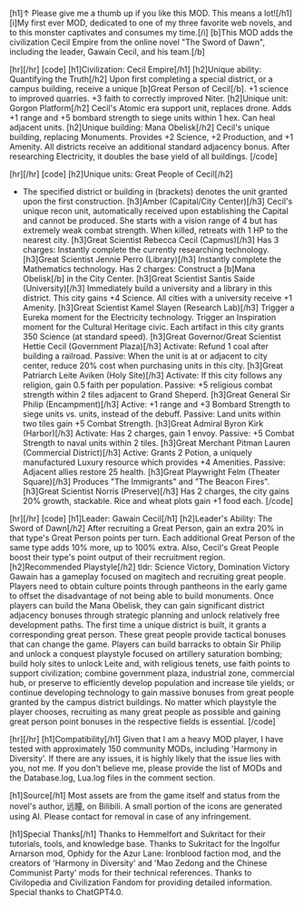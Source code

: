 [h1]↑ Please give me a thumb up if you like this MOD. This means a lot![/h1]
[i]My first ever MOD, dedicated to one of my three favorite web novels, and to this monster captivates and consumes my time.[/i]
[b]This MOD adds the civilization Cecil Empire from the online novel "The Sword of Dawn", including the leader, Gawain Cecil, and his team.[/b]

[hr][/hr]
[code]
[h1]Civilization: Cecil Empire[/h1]
[h2]Unique ability: Quantifying the Truth[/h2]
Upon first completing a special district, or a campus building, receive a unique [b]Great Person of Cecil[/b].
+1 science to improved quarries.
+3 faith to correctly improved Niter.
[h2]Unique unit: Gorgon Platform[/h2]
Cecil's Atomic era support unit, replaces drone. Adds +1 range and +5 bombard strength to siege units within 1 hex. Can heal adjacent units.
[h2]Unique building: Mana Obelisk[/h2]
Cecil's unique building, replacing Monuments. Provides +2 Science, +2 Production, and +1 Amenity. All districts receive an additional standard adjacency bonus. After researching Electricity, it doubles the base yield of all buildings.
[/code]

[hr][/hr]
[code]
[h2]Unique units: Great People of Cecil[/h2]
* The specified district or building in (brackets) denotes the unit granted upon the first construction.
[h3]Amber (Capital/City Center)[/h3]
Cecil's unique recon unit, automatically received upon establishing the Capital and cannot be produced. She starts with a vision range of 4 but has extremely weak combat strength. When killed, retreats with 1 HP to the nearest city.
[h3]Great Scientist Rebecca Cecil (Capmus)[/h3]
Has 3 charges: Instantly complete the currently researching technology.
[h3]Great Scientist Jennie Perro (Library)[/h3]
Instantly complete the Mathematics technology. Has 2 charges: Construct a [b]Mana Obelisk[/b] in the City Center.
[h3]Great Scientist Santis Saide (University)[/h3]
Immediately build a university and a library in this district. This city gains +4 Science. All cities with a university receive +1 Amenity.
[h3]Great Scientist Kamel Slayen (Research Lab)[/h3]
Trigger a Eureka moment for the Electricity technology. Trigger an Inspiration moment for the Cultural Heritage civic. Each artifact in this city grants 350 Science (at standard speed).
[h3]Great Governor/Great Scientist Hettie Cecil (Government Plaza)[/h3]
Activate: Refund 1 coal after building a railroad.
Passive: When the unit is at or adjacent to city center, reduce 20% cost when purchasing units in this city.
[h3]Great Patriarch Leite Aviken (Holy Site)[/h3]
Activate: If this city follows any religion, gain 0.5 faith per population.
Passive: +5 religious combat strength within 2 tiles adjacent to Grand Sheperd.
[h3]Great General Sir Philip (Encampment)[/h3]
Active: +1 range and +3 Bombard Strength to siege units vs. units, instead of the debuff.
Passive: Land units within two tiles gain +5 Combat Strength.
[h3]Great Admiral Byron Kirk (Harbor)[/h3]
Activate: Has 2 charges, gain 1 envoy.
Passive: +5 Combat Strength to naval units within 2 tiles.
[h3]Great Merchant Pitman Lauren (Commercial District)[/h3]
Active: Grants 2 Potion, a uniquely manufactured Luxury resource which provides +4 Amenities.
Passive: Adjacent allies restore 25 health.
[h3]Great Playwright Felm (Theater Square)[/h3]
Produces "The Immigrants" and "The Beacon Fires".
[h3]Great Scientist Norris (Preserve)[/h3]
Has 2 charges, the city gains 20% growth, stackable. Rice and wheat plots gain +1 food each.
[/code]

[hr][/hr]
[code]
[h1]Leader: Gawain Cecil[/h1]
[h2]Leader's Ability: The Sword of Dawn[/h2]
After recruiting a Great Person, gain an extra 20% in that type's Great Person points per turn. Each additional Great Person of the same type adds 10% more, up to 100% extra. Also, Cecil's Great People boost their type's point output of their recruitment region.
[h2]Recommended Playstyle[/h2]
tldr: Science Victory, Domination Victory
Gawain has a gameplay focused on magitech and recruiting great people. Players need to obtain culture points through pantheons in the early game to offset the disadvantage of not being able to build monuments. Once players can build the Mana Obelisk, they can gain significant district adjacency bonuses through strategic planning and unlock relatively free development paths. The first time a unique district is built, it grants a corresponding great person. These great people provide tactical bonuses that can change the game. Players can build barracks to obtain Sir Philip and unlock a conquest playstyle focused on artillery saturation bombing; build holy sites to unlock Leite and, with religious tenets, use faith points to support civilization; combine government plaza, industrial zone, commercial hub, or preserve to efficiently develop population and increase tile yields; or continue developing technology to gain massive bonuses from great people granted by the campus district buildings. No matter which playstyle the player chooses, recruiting as many great people as possible and gaining great person point bonuses in the respective fields is essential.
[/code]

[hr][/hr]
[h1]Compatibility[/h1]
Given that I am a heavy MOD player, I have tested with approximately 150 community MODs, including 'Harmony in Diversity'. If there are any issues, it is highly likely that the issue lies with you, not me. If you don't believe me, please provide the list of MODs and the Database.log, Lua.log files in the comment section.

[h1]Source[/h1]
Most assets are from the game itself and status from the novel's author, 远瞳, on Bilibili. A small portion of the icons are generated using AI. Please contact for removal in case of any infringement.

[h1]Special Thanks[/h1]
Thanks to Hemmelfort and Sukritact for their tutorials, tools, and knowledge base. Thanks to Sukritact for the Ingolfur Arnarson mod, Ophidy for the Azur Lane: Ironblood faction mod, and the creators of 'Harmony in Diversity' and 'Mao Zedong and the Chinese Communist Party' mods for their technical references. Thanks to Civilopedia and Civilization Fandom for providing detailed information. Special thanks to ChatGPT4.0.